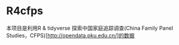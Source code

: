 # R4cfps

本项目是利用R & tidyverse 探索中国家庭追踪调查(China Family Panel Studies，CFPS)[http://opendata.pku.edu.cn/]的数据
